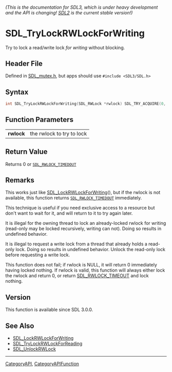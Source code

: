 ###### (This is the documentation for SDL3, which is under heavy development and the API is changing! [SDL2](https://wiki.libsdl.org/SDL2/) is the current stable version!)
# SDL_TryLockRWLockForWriting

Try to lock a read/write lock _for writing_ without blocking.

## Header File

Defined in [SDL_mutex.h](https://github.com/libsdl-org/SDL/blob/main/include/SDL3/SDL_mutex.h), but apps should use `#include <SDL3/SDL.h>`

## Syntax

```c
int SDL_TryLockRWLockForWriting(SDL_RWLock *rwlock) SDL_TRY_ACQUIRE(0, rwlock);

```

## Function Parameters

|                |                           |
| -------------- | ------------------------- |
| **rwlock**     | the rwlock to try to lock |

## Return Value

Returns 0 or [`SDL_RWLOCK_TIMEDOUT`](SDL_RWLOCK_TIMEDOUT)

## Remarks

This works just like
[SDL_LockRWLockForWriting](SDL_LockRWLockForWriting)(), but if the rwlock
is not available, this function returns
[`SDL_RWLOCK_TIMEDOUT`](SDL_RWLOCK_TIMEDOUT) immediately.

This technique is useful if you need exclusive access to a resource but
don't want to wait for it, and will return to it to try again later.

It is illegal for the owning thread to lock an already-locked rwlock for
writing (read-only may be locked recursively, writing can not). Doing so
results in undefined behavior.

It is illegal to request a write lock from a thread that already holds a
read-only lock. Doing so results in undefined behavior. Unlock the
read-only lock before requesting a write lock.

This function does not fail; if rwlock is NULL, it will return 0
immediately having locked nothing. If rwlock is valid, this function will
always either lock the rwlock and return 0, or return
[SDL_RWLOCK_TIMEOUT](SDL_RWLOCK_TIMEOUT) and lock nothing.

## Version

This function is available since SDL 3.0.0.

## See Also

* [SDL_LockRWLockForWriting](SDL_LockRWLockForWriting)
* [SDL_TryLockRWLockForReading](SDL_TryLockRWLockForReading)
* [SDL_UnlockRWLock](SDL_UnlockRWLock)

----
[CategoryAPI](CategoryAPI), [CategoryAPIFunction](CategoryAPIFunction)

